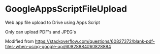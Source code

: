 # GoogleAppsScriptFileUpload
Web app file upload to Drive using Apps Script 

Only can upload PDF's and JPEG's 


Modified from https://stackoverflow.com/questions/60827372/blank-pdf-files-when-using-google-api/60828884#60828884 
